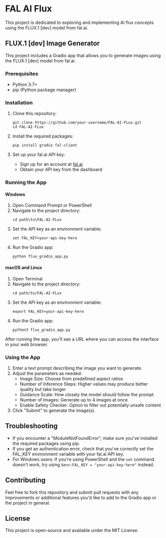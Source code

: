 # FAL AI Flux

This project is dedicated to exploring and implementing AI flux concepts using the FLUX.1 [dev] model from fal.ai.

## FLUX.1 [dev] Image Generator

This project includes a Gradio app that allows you to generate images using the FLUX.1 [dev] model from fal.ai.

### Prerequisites

- Python 3.7+
- pip (Python package manager)

### Installation

1. Clone this repository:
   ```
   git clone https://github.com/your-username/FAL-AI-FLux.git
   cd FAL-AI-FLux
   ```

2. Install the required packages:
   ```
   pip install gradio fal-client
   ```

3. Set up your fal.ai API key:
   - Sign up for an account at [fal.ai](https://fal.ai)
   - Obtain your API key from the dashboard

### Running the App

#### Windows

1. Open Command Prompt or PowerShell
2. Navigate to the project directory:
   ```
   cd path\to\FAL-AI-FLux
   ```
3. Set the API key as an environment variable:
   ```
   set FAL_KEY=your-api-key-here
   ```
4. Run the Gradio app:
   ```
   python flux_gradio_app.py
   ```

#### macOS and Linux

1. Open Terminal
2. Navigate to the project directory:
   ```
   cd path/to/FAL-AI-FLux
   ```
3. Set the API key as an environment variable:
   ```
   export FAL_KEY=your-api-key-here
   ```
4. Run the Gradio app:
   ```
   python3 flux_gradio_app.py
   ```

After running the app, you'll see a URL where you can access the interface in your web browser.

### Using the App

1. Enter a text prompt describing the image you want to generate.
2. Adjust the parameters as needed:
   - Image Size: Choose from predefined aspect ratios
   - Number of Inference Steps: Higher values may produce better quality but take longer
   - Guidance Scale: How closely the model should follow the prompt
   - Number of Images: Generate up to 4 images at once
   - Enable Safety Checker: Option to filter out potentially unsafe content
3. Click "Submit" to generate the image(s).

## Troubleshooting

- If you encounter a "ModuleNotFoundError", make sure you've installed the required packages using pip.
- If you get an authentication error, check that you've correctly set the FAL_KEY environment variable with your fal.ai API key.
- For Windows users: If you're using PowerShell and the `set` command doesn't work, try using `$env:FAL_KEY = "your-api-key-here"` instead.

## Contributing

Feel free to fork this repository and submit pull requests with any improvements or additional features you'd like to add to the Gradio app or the project in general.

## License

This project is open-source and available under the MIT License.
